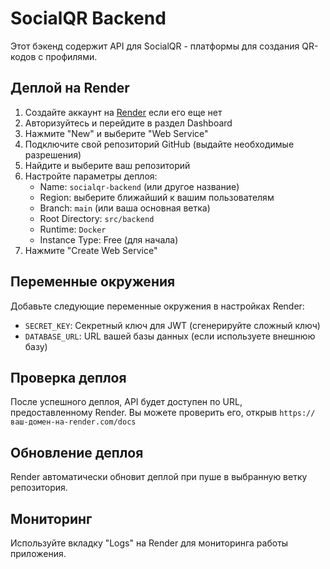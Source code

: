 # SocialQR Backend

Этот бэкенд содержит API для SocialQR - платформы для создания QR-кодов с профилями.

## Деплой на Render

1. Создайте аккаунт на [Render](https://render.com/) если его еще нет
2. Авторизуйтесь и перейдите в раздел Dashboard
3. Нажмите "New" и выберите "Web Service"
4. Подключите свой репозиторий GitHub (выдайте необходимые разрешения)
5. Найдите и выберите ваш репозиторий
6. Настройте параметры деплоя:
   - Name: `socialqr-backend` (или другое название)
   - Region: выберите ближайший к вашим пользователям
   - Branch: `main` (или ваша основная ветка)
   - Root Directory: `src/backend`
   - Runtime: `Docker`
   - Instance Type: Free (для начала)
7. Нажмите "Create Web Service"

## Переменные окружения

Добавьте следующие переменные окружения в настройках Render:

- `SECRET_KEY`: Секретный ключ для JWT (сгенерируйте сложный ключ)
- `DATABASE_URL`: URL вашей базы данных (если используете внешнюю базу)

## Проверка деплоя

После успешного деплоя, API будет доступен по URL, предоставленному Render. 
Вы можете проверить его, открыв `https://ваш-домен-на-render.com/docs`

## Обновление деплоя

Render автоматически обновит деплой при пуше в выбранную ветку репозитория.

## Мониторинг

Используйте вкладку "Logs" на Render для мониторинга работы приложения. 